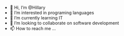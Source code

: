 - 👋 Hi, I’m @Hillary
- 👀 I’m interested in programing languages
- 🌱 I’m currently learning IT
- 💞️ I’m looking to collaborate on software development
- 📫 How to reach me ...

<!---
Hillary8/Hillary8 is a ✨ special ✨ repository because its `README.md` (this file) appears on your GitHub profile.
You can click the Preview link to take a look at your changes.
--->
